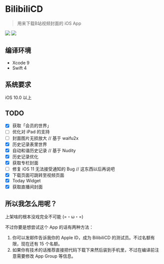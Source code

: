 # BilibiliCD
> 用来下载B站视频封面的 iOS App

![](https://github.com/LiulietLee/BilibiliCD/blob/master/Screenshots/IMG_1943.PNG)
![](https://github.com/LiulietLee/BilibiliCD/blob/master/Screenshots/IMG_1945.PNG)


## 编译环境
- Xcode 9
- Swift 4

## 系统要求
iOS 10.0 以上

## TODO
- [X] 获取「会员的世界」
- [ ] 优化对 iPad 的支持
- [ ] 封面图片无损放大 // 基于 waifu2x
- [X] 历史记录表里世界
- [X] 自动和谐历史记录 // 基于 Nudity
- [X] 历史记录优化
- [X] 获取专栏封面
- [ ] 修复 iOS 11 无法接受通知的 Bug // 这东西以后再说吧
- [X] 下载页面可跳转至视频页面
- [X] Today Widget
- [X] 获取直播间封面

## 所以我怎么用呢？
上架啥的根本没戏完全不可能 (=・ω・=)

不过你要是想尝试这个 App 的话有两种方法：
1. 你可以发邮件告诉我你的 Apple ID，成为 BilibiliCD 的测试员。不过名额有限，现在还有 15 个名额。
2. 如果你有技术的话推荐直接把代码下载下来然后装到手机里，不过在编译前注意需要修改 App Group 等信息。
